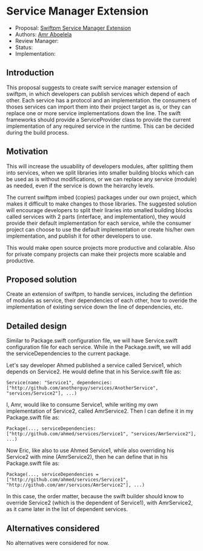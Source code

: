 # Service Manager Extension

* Proposal: [Swiftpm Service Manager Extension](swiftpm-service-manager-extension.md)
* Authors: [Amr Aboelela](https://github.com/amraboelela)
* Review Manager:
* Status:
* Implementation: 

## Introduction

This proposal suggests to create swift service manager extension of swiftpm, in which developers can publish services which depend of each other. Each service has a protocol and an implementation. the consumers of thoses services can import them into their project target as is, or they can replace one or more service implementations down the line. The swift frameworks should provide a ServiceProvider class to provide the current implementation of any required service in the runtime. This can be decided during the build process.

## Motivation

This will increase the usuability of developers modules, after splitting them into services, when we split libraries into smaller building blocks which can be used as is without modifications, or we can replace any service (module) as needed, even if the service is down the heirarchy levels.

The current swiftpm imbed (copies) packages under our own project, which makes it difficult to make changes to those libraries. The suggested solution will encourage developers to split their liraries into smalled building blocks called services with 2 parts (interface, and implementation), they would provide their default implementation for each service, while the consumer project can choose to use the default implementation or create his/her own implementation, and publish it for other developers to use.

This would make open source projects more productive and colarable. Also for private company projects can make their projects more scalable and productive.

## Proposed solution

Create an extension of swiftpm, to handle services, including the defintion of modules as service, their dependencies of each other, how to overide the implementation of existing service down the line of dependencies, etc.


## Detailed design

Similar to Package.swift configuration file, we will have Service.swift configuration file for each service. While in the Package.swift, we will add the serviceDependencies to the current package.

Let's say developer Ahmed published a service called Service1, which depends on Service2. He would define that in his Service.swift file as:

```
Service(name: "Service1", dependencies: ["http://github.com/anotherguy/services/AnotherService", "services/Service2"], ...)
```


I, Amr, would like to consume Service1, while writing my own implementation of Service2, called AmrService2. Then I can define it in my Package.swift file as:

```
Package(..., serviceDependencies: ["http://github.com/ahmed/services/Service1", "services/AmrService2"], ...)
```

Now Eric, like also to use Ahmed Service1, while also overriding his Service2 with mine (AmrService2), then he can define that in his Package.swift file as:

```
Package(..., serviceDependencies = ["http://github.com/ahmed/services/Service1", "http://github.com/amr/services/AmrService2"], ...)
```

In this case, the order matter, because the swift builder should know to override Service2 (which is the dependent of Service1), with AmrService2, as it came later in the list of dependent services.

## Alternatives considered

No alternatives were considered for now.

